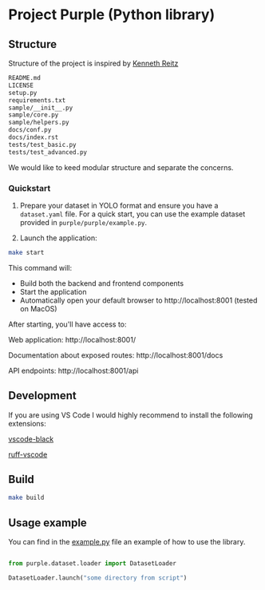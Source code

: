 # Project Purple (Python library)

## Structure

Structure of the project is inspired by [Kenneth Reitz](https://docs.python-guide.org/writing/structure/)

```bash
README.md
LICENSE
setup.py
requirements.txt
sample/__init__.py
sample/core.py
sample/helpers.py
docs/conf.py
docs/index.rst
tests/test_basic.py
tests/test_advanced.py
```

We would like to keed modular structure and separate the concerns.

### Quickstart

1. Prepare your dataset in YOLO format and ensure you have a `dataset.yaml` file. For a quick start, you can use the example dataset provided in `purple/purple/example.py`.

2. Launch the application:

```bash
make start
```

This command will:

-   Build both the backend and frontend components
-   Start the application
-   Automatically open your default browser to http://localhost:8001 (tested on MacOS)

After starting, you'll have access to:

Web application:
http://localhost:8001/

Documentation about exposed routes:
http://localhost:8001/docs

API endpoints:
http://localhost:8001/api

## Development

If you are using VS Code I would highly recommend to install the following extensions:

[vscode-black](https://github.com/34j/vscode-black)

[ruff-vscode](https://github.com/astral-sh/)

## Build

```bash
make build
```

## Usage example

You can find in the [example.py](./purple/example.py) file an example of how to use the library.

```python

from purple.dataset.loader import DatasetLoader

DatasetLoader.launch("some directory from script")

```
